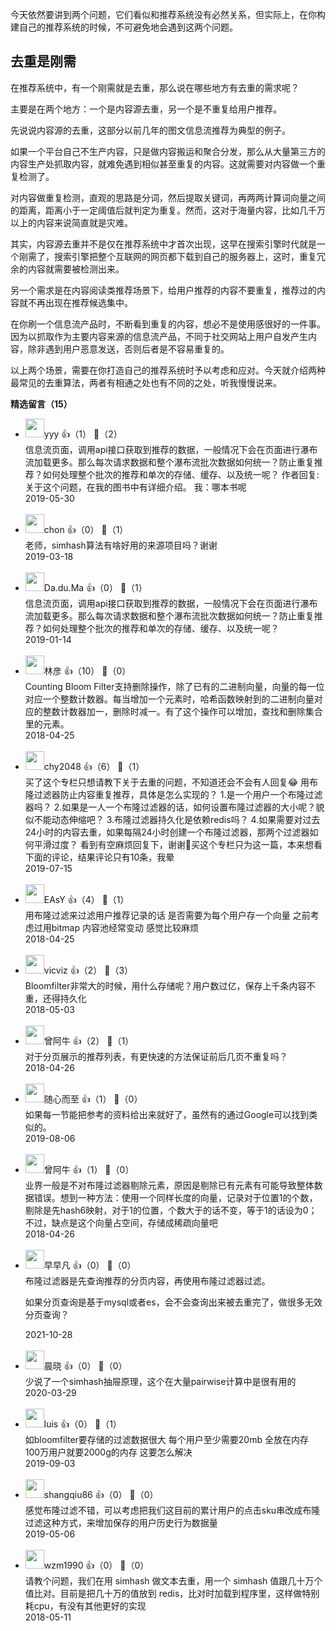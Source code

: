 今天依然要讲到两个问题，它们看似和推荐系统没有必然关系，但实际上，在你构建自己的推荐系统的时候，不可避免地会遇到这两个问题。

## 去重是刚需

在推荐系统中，有一个刚需就是去重，那么说在哪些地方有去重的需求呢？

主要是在两个地方：一个是内容源去重，另一个是不重复给用户推荐。

先说说内容源的去重，这部分以前几年的图文信息流推荐为典型的例子。

如果一个平台自己不生产内容，只是做内容搬运和聚合分发，那么从大量第三方的内容生产处抓取内容，就难免遇到相似甚至重复的内容。这就需要对内容做一个重复检测了。

对内容做重复检测，直观的思路是分词，然后提取关键词，再两两计算词向量之间的距离，距离小于一定阈值后就判定为重复。然而，这对于海量内容，比如几千万以上的内容来说简直就是灾难。

其实，内容源去重并不是仅在推荐系统中才首次出现，这早在搜索引擎时代就是一个刚需了，搜索引擎把整个互联网的网页都下载到自己的服务器上，这时，重复冗余的内容就需要被检测出来。

另一个需求是在内容阅读类推荐场景下，给用户推荐的内容不要重复，推荐过的内容就不再出现在推荐候选集中。

在你刷一个信息流产品时，不断看到重复的内容，想必不是使用感很好的一件事。因为以抓取作为主要内容来源的信息流产品，不同于社交网站上用户自发产生内容，除非遇到用户恶意发送，否则后者是不容易重复的。

以上两个场景，需要在你打造自己的推荐系统时予以考虑和应对。今天就介绍两种最常见的去重算法，两者有相通之处也有不同的之处，听我慢慢说来。
<div><strong>精选留言（15）</strong></div><ul>
<li><img src="https://thirdwx.qlogo.cn/mmopen/vi_32/DYAIOgq83eogXpJz4QXkrIamNmh2DiahxHguM4o9eluFMK2Cic2PcCH03VhSUibBKhEECkFic3ZMJGW1x6El5zNBqg/132" width="30px"><span>yyy</span> 👍（1） 💬（2）<div>信息流页面，调用api接口获取到推荐的数据，一般情况下会在页面进行瀑布流加载更多。那么每次请求数据和整个瀑布流批次数据如何统一？防止重复推荐？如何处理整个批次的推荐和单次的存储、缓存、以及统一呢？ 作者回复: 关于这个问题，在我的图书中有详细介绍。
我：哪本书呢</div>2019-05-30</li><br/><li><img src="https://static001.geekbang.org/account/avatar/00/10/4f/7d/dd852b04.jpg" width="30px"><span>chon</span> 👍（0） 💬（1）<div>老师，simhash算法有啥好用的来源项目吗？谢谢</div>2019-03-18</li><br/><li><img src="https://static001.geekbang.org/account/avatar/00/14/59/34/2df52bae.jpg" width="30px"><span>Da.du.Ma</span> 👍（0） 💬（1）<div>信息流页面，调用api接口获取到推荐的数据，一般情况下会在页面进行瀑布流加载更多。那么每次请求数据和整个瀑布流批次数据如何统一？防止重复推荐？如何处理整个批次的推荐和单次的存储、缓存、以及统一呢？
</div>2019-01-14</li><br/><li><img src="https://static001.geekbang.org/account/avatar/00/0f/c1/a7/5e66d331.jpg" width="30px"><span>林彦</span> 👍（10） 💬（0）<div>Counting Bloom Filter支持删除操作，除了已有的二进制向量，向量的每一位对应一个整数计数器。每当增加一个元素时，哈希函数映射到的二进制向量对应的整数计数器加一，删除时减一。有了这个操作可以增加，查找和删除集合里的元素。</div>2018-04-25</li><br/><li><img src="https://static001.geekbang.org/account/avatar/00/10/5d/0b/9d4da40a.jpg" width="30px"><span>chy2048</span> 👍（6） 💬（1）<div>买了这个专栏只想请教下关于去重的问题，不知道还会不会有人回复😂
用布隆过滤器防止内容重复推荐，具体是怎么实现的？
1.是一个用户一个布隆过滤器吗？
2.如果是一人一个布隆过滤器的话，如何设置布隆过滤器的大小呢？貌似不能动态伸缩吧？
3.布隆过滤器持久化是依赖redis吗？
4.如果需要对过去24小时的内容去重，如果每隔24小时创建一个布隆过滤器，那两个过滤器如何平滑过度？
看到有空麻烦回复下，谢谢🙏买这个专栏只为这一篇，本来想看下面的评论，结果评论只有10条，我晕</div>2019-07-15</li><br/><li><img src="https://static001.geekbang.org/account/avatar/00/10/3f/a4/acbd2eb4.jpg" width="30px"><span>EAsY</span> 👍（4） 💬（1）<div>用布隆过滤来过滤用户推荐记录的话 是否需要为每个用户存一个向量 之前考虑过用bitmap 内容池经常变动 感觉比较麻烦 </div>2018-04-25</li><br/><li><img src="https://static001.geekbang.org/account/avatar/00/0f/dd/11/b93ae644.jpg" width="30px"><span>vicviz</span> 👍（2） 💬（3）<div>Bloomfilter非常大的时候，用什么存储呢？用户数过亿，保存上千条内容不重，还得持久化</div>2018-05-03</li><br/><li><img src="https://static001.geekbang.org/account/avatar/00/10/03/7c/39ea8a23.jpg" width="30px"><span>曾阿牛</span> 👍（2） 💬（1）<div>对于分页展示的推荐列表，有更快速的方法保证前后几页不重复吗？</div>2018-04-26</li><br/><li><img src="" width="30px"><span>随心而至</span> 👍（1） 💬（0）<div>如果每一节能把参考的资料给出来就好了，虽然有的通过Google可以找到类似的。</div>2019-08-06</li><br/><li><img src="https://static001.geekbang.org/account/avatar/00/10/03/7c/39ea8a23.jpg" width="30px"><span>曾阿牛</span> 👍（1） 💬（0）<div>业界一般是不对布隆过滤器剔除元素，原因是剔除已有元素有可能导致整体数据错误。想到一种方法：使用一个同样长度的向量，记录对于位置1的个数，剔除是先hash6映射，对于1的位置，个数大于的话不变，等于1的话设为0；不过，缺点是这个向量占空间，存储成稀疏向量吧</div>2018-04-26</li><br/><li><img src="https://static001.geekbang.org/account/avatar/00/11/b9/70/c454312c.jpg" width="30px"><span>早早凡</span> 👍（0） 💬（0）<div>布隆过滤器是先查询推荐的分页内容，再使用布隆过滤器过滤。

如果分页查询是基于mysql或者es，会不会查询出来被去重完了，做很多无效分页查询？</div>2021-10-28</li><br/><li><img src="https://static001.geekbang.org/account/avatar/00/1b/a2/76/bdea7aa1.jpg" width="30px"><span>晨晓</span> 👍（0） 💬（0）<div>少说了一个simhash抽屉原理，这个在大量pairwise计算中是很有用的</div>2020-03-29</li><br/><li><img src="https://static001.geekbang.org/account/avatar/00/18/6a/f6/e1ad3e30.jpg" width="30px"><span>luis</span> 👍（0） 💬（1）<div>如bloomfilter要存储的过滤数据很大 每个用户至少需要20mb 全放在内存 100万用户就要2000g的内存 这要怎么解决</div>2019-09-03</li><br/><li><img src="http://thirdwx.qlogo.cn/mmopen/vi_32/qRjoqWIGC6tpmKZBGTxjQKC9cbz9XLhw2nF1c74R4icFOYOdVO4iaeQEQDqEvmbicxn6HEc4SU8kpkwVaO5nABMug/132" width="30px"><span>shangqiu86</span> 👍（0） 💬（0）<div>感觉布隆过滤不错，可以考虑把我们这目前的累计用户的点击sku串改成布隆过滤这种方式，来增加保存的用户历史行为数据量</div>2019-05-06</li><br/><li><img src="https://static001.geekbang.org/account/avatar/00/0f/e5/02/ea609428.jpg" width="30px"><span>wzm1990</span> 👍（0） 💬（0）<div>请教个问题，我们在用 simhash 做文本去重，用一个 simhash 值跟几十万个值比对。目前是把几十万的值放到 redis，比对时加载到程序里，这样做特别耗cpu，有没有其他更好的实现</div>2018-05-11</li><br/>
</ul>